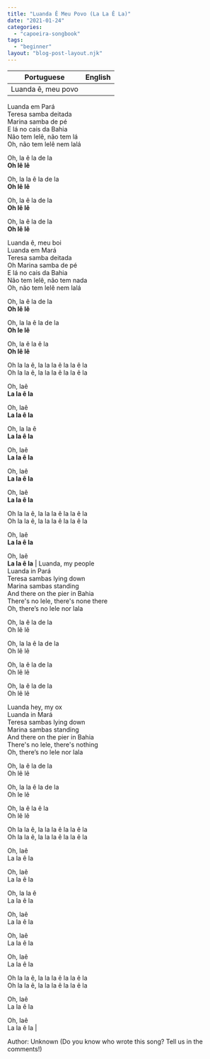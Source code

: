 ```yaml
---
title: "Luanda Ê Meu Povo (La La Ê La)"
date: "2021-01-24"
categories: 
  - "capoeira-songbook"
tags: 
  - "beginner"
layout: "blog-post-layout.njk"
---
```


| Portuguese | English |
| --- | --- |
| Luanda ê, meu povo  
Luanda em Pará  
Teresa samba deitada  
Marina samba de pé  
E lá no cais da Bahia  
Não tem lelê, não tem lá  
Oh, não tem lelê nem lalá  
  
Oh, la ê la de la  
**Oh lê lê**  
  
Oh, la la ê la de la  
**Oh lê lê**  
  
Oh, la ê la de la  
**Oh lê lê**  
  
Oh, la ê la de la  
**Oh lê lê**  
  
Luanda ê, meu boi  
Luanda em Mará  
Teresa samba deitada  
Oh Marina samba de pé  
E lá no cais da Bahia  
Não tem lelê, não tem nada  
Oh, não tem lelê nem lalá  
  
Oh, la ê la de la  
**Oh lê lê**  
  
Oh, la la ê la de la  
**Oh le lê**  
  
Oh, la ê la ê la  
**Oh lê lê**  
  
Oh la la ê, la la la ê la la ê la  
Oh la la ê, la la la ê la la ê la  
  
Oh, laê  
**La la ê la**  
  
Oh, laê  
**La la ê la**  
  
Oh, la la ê  
**La la ê la**  
  
Oh, laê  
**La la ê la**  
  
Oh, laê  
**La la ê la**  
  
Oh, laê  
**La la ê la**  
  
Oh la la ê, la la la ê la la ê la  
Oh la la ê, la la la ê la la ê la  
  
Oh, laê  
**La la ê la**  
  
Oh, laê  
**La la ê la** | Luanda, my people  
Luanda in Pará  
Teresa sambas lying down  
Marina sambas standing  
And there on the pier in Bahia  
There's no lele, there's none there  
Oh, there’s no lele nor lala  
  
Oh, la ê la de la  
Oh lê lê  
  
Oh, la la ê la de la  
Oh lê lê  
  
Oh, la ê la de la  
Oh lê lê  
  
Oh, la ê la de la  
Oh lê lê  
  
Luanda hey, my ox  
Luanda in Mará  
Teresa sambas lying down  
Marina sambas standing  
And there on the pier in Bahia  
There's no lele, there's nothing  
Oh, there’s no lele nor lala  
  
Oh, la ê la de la  
Oh lê lê  
  
Oh, la la ê la de la  
Oh le lê  
  
Oh, la ê la ê la  
Oh lê lê  
  
Oh la la ê, la la la ê la la ê la  
Oh la la ê, la la la ê la la ê la  
  
Oh, laê  
La la ê la  
  
Oh, laê  
La la ê la  
  
Oh, la la ê  
La la ê la  
  
Oh, laê  
La la ê la  
  
Oh, laê  
La la ê la  
  
Oh, laê  
La la ê la  
  
Oh la la ê, la la la ê la la ê la  
Oh la la ê, la la la ê la la ê la  
  
Oh, laê  
La la ê la  
  
Oh, laê  
La la ê la |

<figcaption>

Author: Unknown (Do you know who wrote this song? Tell us in the comments!)

</figcaption>
